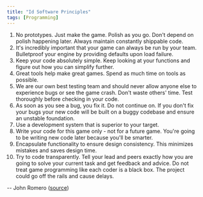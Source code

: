 ```yaml
---
title: "Id Software Principles"
tags: [Programming]
---
```


1. No prototypes. Just make the game. Polish as you go. Don't depend on polish
   happening later. Always maintain constantly shippable code.
2. It's incredibly important that your game can always be run by your team.
   Bulletproof your engine by providing defaults upon load failure.
3. Keep your code absolutely simple. Keep looking at your functions and figure
   out how you can simplify further.
4. Great tools help make great games. Spend as much time on tools as possible.
5. We are our own best testing team and should never allow anyone else to
   experience bugs or see the game crash. Don't waste others' time. Test
   thoroughly before checking in your code.
6. As soon as you see a bug, you fix it. Do not continue on. If you don't fix
   your bugs your new code will be built on a buggy codebase and ensure an
   unstable foundation.
7. Use a development system that is superior to your target.
8. Write your code for this game only - not for a future game. You're going to
   be writing new code later because you'll be smarter.
9. Encapsulate functionality to ensure design consistency. This minimizes
   mistakes and saves design time.
10. Try to code transparently. Tell your lead and peers exactly how you are
   going to solve your current task and get feedback and advice. Do not treat
   game programming like each coder is a black box. The project could go off the
   rails and cause delays.

-- John Romero ([source][source])

[source]: https://youtu.be/KFziBfvAFnM

